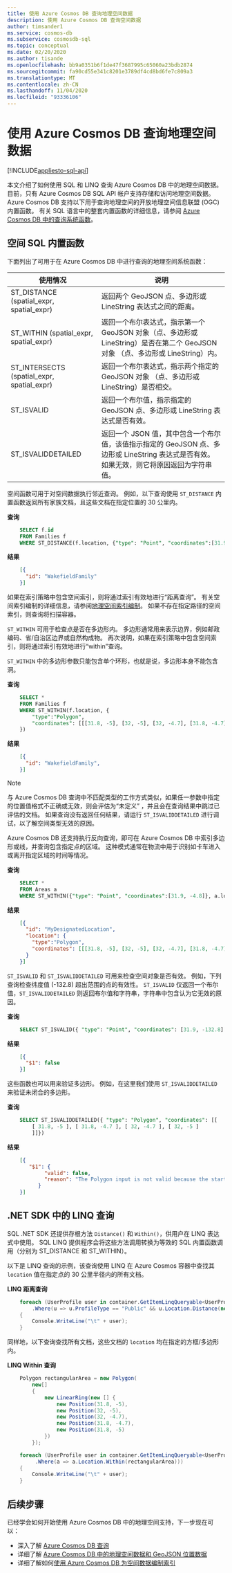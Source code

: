 ```yaml
---
title: 使用 Azure Cosmos DB 查询地理空间数据
description: 使用 Azure Cosmos DB 查询空间数据
author: timsander1
ms.service: cosmos-db
ms.subservice: cosmosdb-sql
ms.topic: conceptual
ms.date: 02/20/2020
ms.author: tisande
ms.openlocfilehash: bb9a0351b6f1de47f3687995c65060a23bdb2874
ms.sourcegitcommit: fa90cd55e341c8201e3789df4cd8bd6fe7c809a3
ms.translationtype: MT
ms.contentlocale: zh-CN
ms.lasthandoff: 11/04/2020
ms.locfileid: "93336106"
---
```

# <a name="querying-geospatial-data-with-azure-cosmos-db"></a>使用 Azure Cosmos DB 查询地理空间数据
[!INCLUDE[appliesto-sql-api](includes/appliesto-sql-api.md)]

本文介绍了如何使用 SQL 和 LINQ 查询 Azure Cosmos DB 中的地理空间数据。 目前，只有 Azure Cosmos DB SQL API 帐户支持存储和访问地理空间数据。 Azure Cosmos DB 支持以下用于查询地理空间的开放地理空间信息联盟 (OGC) 内置函数。 有关 SQL 语言中的整套内置函数的详细信息，请参阅 [Azure Cosmos DB 中的查询系统函数](sql-query-system-functions.md)。

## <a name="spatial-sql-built-in-functions"></a>空间 SQL 内置函数

下面列出了可用于在 Azure Cosmos DB 中进行查询的地理空间系统函数：

|**使用情况**|**说明**|
|---|---|
| ST_DISTANCE (spatial_expr, spatial_expr) | 返回两个 GeoJSON 点、多边形或 LineString 表达式之间的距离。|
|ST_WITHIN (spatial_expr, spatial_expr) | 返回一个布尔表达式，指示第一个 GeoJSON 对象（点、多边形或 LineString）是否在第二个 GeoJSON 对象 （点、多边形或 LineString）内。|
|ST_INTERSECTS (spatial_expr, spatial_expr)| 返回一个布尔表达式，指示两个指定的 GeoJSON 对象 （点、多边形或 LineString）是否相交。|
|ST_ISVALID| 返回一个布尔值，指示指定的 GeoJSON 点、多边形或 LineString 表达式是否有效。|
| ST_ISVALIDDETAILED| 返回一个 JSON 值，其中包含一个布尔值，该值指示指定的 GeoJSON 点、多边形或 LineString 表达式是否有效。 如果无效，则它将原因返回为字符串值。|

空间函数可用于对空间数据执行邻近查询。 例如，以下查询使用 `ST_DISTANCE` 内置函数返回所有家族文档，且这些文档在指定位置的 30 公里内。

**查询**

```sql
    SELECT f.id
    FROM Families f
    WHERE ST_DISTANCE(f.location, {"type": "Point", "coordinates":[31.9, -4.8]}) < 30000
```

**结果**

```json
    [{
      "id": "WakefieldFamily"
    }]
```

如果在索引策略中包含空间索引，则将通过索引有效地进行“距离查询”。 有关空间索引编制的详细信息，请参阅[地理空间索引编制](sql-query-geospatial-index.md)。 如果不存在指定路径的空间索引，则查询将扫描容器。

`ST_WITHIN` 可用于检查点是否在多边形内。 多边形通常用来表示边界，例如邮政编码、省/自治区边界或自然构成物。 再次说明，如果在索引策略中包含空间索引，则将通过索引有效地进行“within”查询。

`ST_WITHIN` 中的多边形参数只能包含单个环形，也就是说，多边形本身不能包含洞。

**查询**

```sql
    SELECT *
    FROM Families f
    WHERE ST_WITHIN(f.location, {
        "type":"Polygon",
        "coordinates": [[[31.8, -5], [32, -5], [32, -4.7], [31.8, -4.7], [31.8, -5]]]
    })
```

**结果**

```json
    [{
      "id": "WakefieldFamily",
    }]
```

> [!NOTE]
> 与 Azure Cosmos DB 查询中不匹配类型的工作方式类似，如果任一参数中指定的位置值格式不正确或无效，则会评估为“未定义”  ，并且会在查询结果中跳过已评估的文档。 如果查询没有返回任何结果，请运行 `ST_ISVALIDDETAILED` 进行调试，以了解空间类型无效的原因。
>
>

Azure Cosmos DB 还支持执行反向查询，即可在 Azure Cosmos DB 中索引多边形或线，并查询包含指定点的区域。 这种模式通常在物流中用于识别如卡车进入或离开指定区域的时间等情况。

**查询**

```sql
    SELECT *
    FROM Areas a
    WHERE ST_WITHIN({"type": "Point", "coordinates":[31.9, -4.8]}, a.location)
```

**结果**

```json
    [{
      "id": "MyDesignatedLocation",
      "location": {
        "type":"Polygon",
        "coordinates": [[[31.8, -5], [32, -5], [32, -4.7], [31.8, -4.7], [31.8, -5]]]
      }
    }]
```

`ST_ISVALID` 和 `ST_ISVALIDDETAILED` 可用来检查空间对象是否有效。 例如，下列查询检查纬度值 (-132.8) 超出范围的点的有效性。 `ST_ISVALID` 仅返回一个布尔值，`ST_ISVALIDDETAILED` 则返回布尔值和字符串，字符串中包含认为它无效的原因。

**查询**

```sql
    SELECT ST_ISVALID({ "type": "Point", "coordinates": [31.9, -132.8] })
```

**结果**

```json
    [{
      "$1": false
    }]
```

这些函数也可以用来验证多边形。 例如，在这里我们使用 `ST_ISVALIDDETAILED` 来验证未闭合的多边形。

**查询**

```sql
    SELECT ST_ISVALIDDETAILED({ "type": "Polygon", "coordinates": [[ 
        [ 31.8, -5 ], [ 31.8, -4.7 ], [ 32, -4.7 ], [ 32, -5 ] 
        ]]})
```

**结果**

```json
    [{
       "$1": { 
            "valid": false, 
            "reason": "The Polygon input is not valid because the start and end points of the ring number 1 are not the same. Each ring of a Polygon must have the same start and end points." 
          }
    }]
```

## <a name="linq-querying-in-the-net-sdk"></a>.NET SDK 中的 LINQ 查询

SQL .NET SDK 还提供存根方法 `Distance()` 和 `Within()`，供用户在 LINQ 表达式中使用。 SQL LINQ 提供程序会将这些方法调用转换为等效的 SQL 内置函数调用（分别为 ST_DISTANCE 和 ST_WITHIN）。

以下是 LINQ 查询的示例，该查询使用 LINQ 在 Azure Cosmos 容器中查找其 `location` 值在指定点的 30 公里半径内的所有文档。

**LINQ 距离查询**

```csharp
    foreach (UserProfile user in container.GetItemLinqQueryable<UserProfile>(allowSynchronousQueryExecution: true)
        .Where(u => u.ProfileType == "Public" && u.Location.Distance(new Point(32.33, -4.66)) < 30000))
    {
        Console.WriteLine("\t" + user);
    }
```

同样地，以下查询查找所有文档，这些文档的 `location` 均在指定的方框/多边形内。

**LINQ Within 查询**

```csharp
    Polygon rectangularArea = new Polygon(
        new[]
        {
            new LinearRing(new [] {
                new Position(31.8, -5),
                new Position(32, -5),
                new Position(32, -4.7),
                new Position(31.8, -4.7),
                new Position(31.8, -5)
            })
        });

    foreach (UserProfile user in container.GetItemLinqQueryable<UserProfile>(allowSynchronousQueryExecution: true)
         .Where(a => a.Location.Within(rectangularArea)))
    {
        Console.WriteLine("\t" + user);
    }
```

## <a name="next-steps"></a>后续步骤

已经学会如何开始使用 Azure Cosmos DB 中的地理空间支持，下一步现在可以：

* 深入了解 [Azure Cosmos DB 查询](sql-query-getting-started.md)
* 详细了解 [Azure Cosmos DB 中的地理空间数据和 GeoJSON 位置数据](sql-query-geospatial-intro.md)
* 详细了解如何[使用 Azure Cosmos DB 为空间数据编制索引](sql-query-geospatial-index.md)
